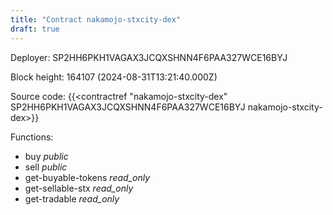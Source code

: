 ```yaml
---
title: "Contract nakamojo-stxcity-dex"
draft: true
---
```

Deployer: SP2HH6PKH1VAGAX3JCQXSHNN4F6PAA327WCE16BYJ


 



Block height: 164107 (2024-08-31T13:21:40.000Z)

Source code: {{<contractref "nakamojo-stxcity-dex" SP2HH6PKH1VAGAX3JCQXSHNN4F6PAA327WCE16BYJ nakamojo-stxcity-dex>}}

Functions:

* buy _public_
* sell _public_
* get-buyable-tokens _read_only_
* get-sellable-stx _read_only_
* get-tradable _read_only_
